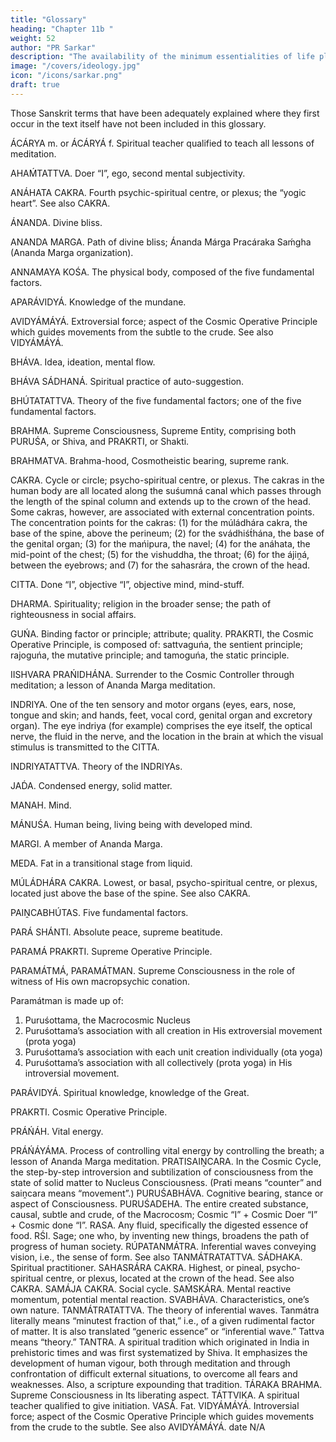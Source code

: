 ```yaml
---
title: "Glossary"
heading: "Chapter 11b "
weight: 52
author: "PR Sarkar"
description: "The availability of the minimum essentialities of life plays a vital part not only in achieving world brotherhood, but also in the development of human personality"
image: "/covers/ideology.jpg"
icon: "/icons/sarkar.png"
draft: true
---
```



Those Sanskrit terms that have been adequately explained where they first occur in the text itself have not been included in this glossary.

ÁCÁRYA m. or ÁCÁRYÁ f. Spiritual teacher qualified to teach all lessons of meditation.

AHAḾTATTVA. Doer “I”, ego, second mental subjectivity.

ANÁHATA CAKRA. Fourth psychic-spiritual centre, or plexus; the “yogic heart”. See also CAKRA.

ÁNANDA. Divine bliss.

ANANDA MARGA. Path of divine bliss; Ánanda Márga Pracáraka Saḿgha (Ananda Marga organization).

ANNAMAYA KOŚA. The physical body, composed of the five fundamental factors.

APARÁVIDYÁ. Knowledge of the mundane.

AVIDYÁMÁYÁ. Extroversial force; aspect of the Cosmic Operative Principle which guides movements from the subtle to the crude. See also VIDYÁMÁYÁ.

BHÁVA. Idea, ideation, mental flow.

BHÁVA SÁDHANÁ. Spiritual practice of auto-suggestion.

BHÚTATATTVA. Theory of the five fundamental factors; one of the five fundamental factors.

BRAHMA. Supreme Consciousness, Supreme Entity, comprising both PURUŚA, or Shiva, and PRAKRTI, or Shakti.

BRAHMATVA. Brahma-hood, Cosmotheistic bearing, supreme rank.

CAKRA. Cycle or circle; psycho-spiritual centre, or plexus. The cakras in the human body are all located along the suśumná canal which passes through the length of the spinal column and extends up to the crown of the head. Some cakras, however, are associated with external concentration points. The concentration points for the cakras: (1) for the múládhára cakra, the base of the spine, above the perineum; (2) for the svádhiśt́hána, the base of the genital organ; (3) for the mańipura, the navel; (4) for the anáhata, the mid-point of the chest; (5) for the vishuddha, the throat; (6) for the ájiṋá, between the eyebrows; and (7) for the sahasrára, the crown of the head.

CITTA. Done “I”, objective “I”, objective mind, mind-stuff.

DHARMA. Spirituality; religion in the broader sense; the path of righteousness in social affairs.

GUŃA. Binding factor or principle; attribute; quality. PRAKRTI, the Cosmic Operative Principle, is composed of: sattvaguńa, the sentient principle; rajoguńa, the mutative principle; and tamoguńa, the static principle.

IISHVARA PRAŃIDHÁNA. Surrender to the Cosmic Controller through meditation; a lesson of Ananda Marga meditation.

INDRIYA. One of the ten sensory and motor organs (eyes, ears, nose, tongue and skin; and hands, feet, vocal cord, genital organ and excretory organ). The eye indriya (for example) comprises the eye itself, the optical nerve, the fluid in the nerve, and the location in the brain at which the visual stimulus is transmitted to the CITTA.

INDRIYATATTVA. Theory of the INDRIYAs.

JAD́A. Condensed energy, solid matter.

MANAH. Mind.

MÁNUŚA. Human being, living being with developed mind.

MARGI. A member of Ananda Marga.

MEDA. Fat in a transitional stage from liquid.

MÚLÁDHÁRA CAKRA. Lowest, or basal, psycho-spiritual centre, or plexus, located just above the base of the spine. See also CAKRA.

PAIṊCABHÚTAS. Five fundamental factors.

PARÁ SHÁNTI. Absolute peace, supreme beatitude.

PARAMÁ PRAKRTI. Supreme Operative Principle.

PARAMÁTMÁ, PARAMÁTMAN. Supreme Consciousness in the role of witness of His own macropsychic conation. 

Paramátman is made up of:
1. Puruśottama, the Macrocosmic Nucleus
2. Puruśottama’s association with all creation in His extroversial movement (prota yoga)
3. Puruśottama’s association with each unit creation individually (ota yoga)
4. Puruśottama’s association with all collectively (prota yoga) in His introversial movement.


PARÁVIDYÁ. Spiritual knowledge, knowledge of the Great.

PRAKRTI. Cosmic Operative Principle.

PRÁŃÁH. Vital energy.

PRÁŃÁYÁMA. Process of controlling vital energy by controlling the breath; a lesson of Ananda Marga meditation.
PRATISAIṊCARA. In the Cosmic Cycle, the step-by-step introversion and subtilization of consciousness from the state of solid matter to Nucleus Consciousness. (Prati means “counter” and saiṋcara means “movement”.)
PURUŚABHÁVA. Cognitive bearing, stance or aspect of Consciousness.
PURUŚADEHA. The entire created substance, causal, subtle and crude, of the Macrocosm; Cosmic “I” + Cosmic Doer “I” + Cosmic done “I”.
RASA. Any fluid, specifically the digested essence of food.
RŚI. Sage; one who, by inventing new things, broadens the path of progress of human society.
RÚPATANMÁTRA. Inferential waves conveying vision, i.e., the sense of form. See also TANMÁTRATATTVA.
SÁDHAKA. Spiritual practitioner.
SAHASRÁRA CAKRA. Highest, or pineal, psycho-spiritual centre, or plexus, located at the crown of the head. See also CAKRA.
SAMÁJA CAKRA. Social cycle.
SAḾSKÁRA. Mental reactive momentum, potential mental reaction.
SVABHÁVA. Characteristics, one’s own nature.
TANMÁTRATATTVA. The theory of inferential waves. Tanmátra literally means “minutest fraction of that,” i.e., of a given rudimental factor of matter. It is also translated “generic essence” or “inferential wave.” Tattva means “theory.”
TANTRA. A spiritual tradition which originated in India in prehistoric times and was first systematized by Shiva. It emphasizes the development of human vigour, both through meditation and through confrontation of difficult external situations, to overcome all fears and weaknesses. Also, a scripture expounding that tradition.
TÁRAKA BRAHMA. Supreme Consciousness in Its liberating aspect.
TÁTTVIKA. A spiritual teacher qualified to give initiation.
VASÁ. Fat.
VIDYÁMÁYÁ. Introversial force; aspect of the Cosmic Operative Principle which guides movements from the crude to the subtle. See also AVIDYÁMÁYÁ.
date N/A
